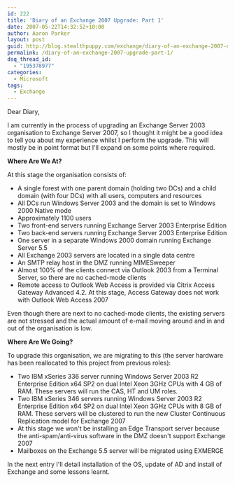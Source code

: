 ```yaml
---
id: 222
title: 'Diary of an Exchange 2007 Upgrade: Part 1'
date: 2007-05-22T14:32:52+10:00
author: Aaron Parker
layout: post
guid: http://blog.stealthpuppy.com/exchange/diary-of-an-exchange-2007-upgrade-part-1
permalink: /diary-of-an-exchange-2007-upgrade-part-1/
dsq_thread_id:
  - "195378977"
categories:
  - Microsoft
tags:
  - Exchange
---
```

<img src="https://stealthpuppy.com/wp-content/uploads/2007/05/exchange4.png" alt="" align="left" />Dear Diary,

I am currently in the process of upgrading an Exchange Server 2003 organisation to Exchange Server 2007, so I thought it might be a good idea to tell you about my experience whilst I perform the upgrade. This will mostly be in point format but I'll expand on some points where required.

**Where Are We At?**

At this stage the organisation consists of:

  * A single forest with one parent domain (holding two DCs) and a child domain (with four DCs) with all users, computers and resources
  * All DCs run Windows Server 2003 and the domain is set to Windows 2000 Native mode
  * Approximately 1100 users
  * Two front-end servers running Exchange Server 2003 Enterprise Edition
  * Two back-end servers running Exchange Server 2003 Enterprise Edition
  * One server in a separate Windows 2000 domain running Exchange Server 5.5
  * All Exchange 2003 servers are located in a single data centre
  * An SMTP relay host in the DMZ running MIMESweeper
  * Almost 100% of the clients connect via Outlook 2003 from a Terminal Server, so there are no cached-mode clients
  * Remote access to Outlook Web Access is provided via Citrix Access Gateway Advanced 4.2. At this stage, Access Gateway does not work with Outlook Web Access 2007

Even though there are next to no cached-mode clients, the existing servers are not stressed and the actual amount of e-mail moving around and in and out of the organisation is low.

**Where Are We Going?**

To upgrade this organisation, we are migrating to this (the server hardware has been reallocated to this project from previous roles):

  * Two IBM xSeries 336 server running Windows Server 2003 R2 Enterprise Edition x64 SP2 on dual Intel Xeon 3GHz CPUs with 4 GB of RAM. These servers will run the CAS, HT and UM roles.
  * Two IBM xSeries 346 servers running Windows Server 2003 R2 Enterprise Edition x64 SP2 on dual Intel Xeon 3GHz CPUs with 8 GB of RAM. These servers will be clustered to run the new Cluster Continuous Replication model for Exchange 2007
  * At this stage we won't be installing an Edge Transport server because the anti-spam/anti-virus software in the DMZ doesn't support Exchange 2007
  * Mailboxes on the Exchange 5.5 server will be migrated using EXMERGE

In the next entry I'll detail installation of the OS, update of AD and install of Exchange and some lessons learnt.